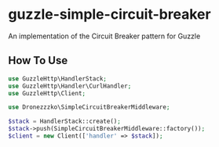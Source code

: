 # guzzle-simple-circuit-breaker
An implementation of the Circuit Breaker pattern for Guzzle

## How To Use
```php
use GuzzleHttp\HandlerStack;
use GuzzleHttp\Handler\CurlHandler;
use GuzzleHttp\Client;

use Dronezzzko\SimpleCircuitBreakerMiddleware;

$stack = HandlerStack::create();
$stack->push(SimpleCircuitBreakerMiddleware::factory());
$client = new Client(['handler' => $stack]);
```
